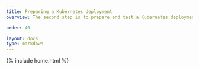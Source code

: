 ```yaml
---
title: Preparing a Kubernetes deployment
overview: The second step is to prepare and test a Kubernates deployment 

order: 40

layout: docs
type: markdown
---
```

{% include home.html %}

